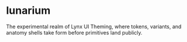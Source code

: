 # lunarium
The experimental realm of Lynx UI Theming, where tokens, variants, and anatomy shells take form before primitives land publicly.
